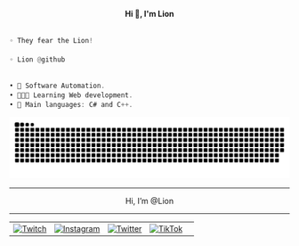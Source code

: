 <p align='center'>
  <b>Hi 👋, I'm Lion</b><br>

```py

◦ They fear the Lion!

◦ Lion @github

```
```csharp

• 🤖 Software Automation.
• 👨🏻‍💻 Learning Web development.
• 🌟 Main languages: C# and C++.
```

<div align="center">
  <img  src="https://github.com/1999AZZAR/1999AZZAR/blob/main/resources/img/grid-snake.svg"
       alt="snake" /></a>
</div>


--------------------------------------
										
 <p align="center"> Hi, I’m @Lion

--------------------------------------


<table align="center">
  <tr>
    <td align="center">
      <a href="https://simpleicons.now.sh/twitch/6366f1">
        <img align="center" alt="Twitch" width="20px" src="https://simpleicons.vercel.app/twitch/6366f1" />
      </a>
    </td>
    <td align="center">
      <a href="https://simpleicons.vercel.app/instagram/6366f1">
        <img align="center" alt="Instagram" width="20px" src="https://simpleicons.vercel.app/instagram/6366f1" />
      </a>
    </td>
    <td align="center">
      <a href="https://simpleicons.vercel.app/twitter/6366f1">
        <img align="center" alt="Twitter" width="20px" src="https://simpleicons.vercel.app/twitter/6366f1" />
      </a>
    </td>
    <td align="center">
      <a href="https://simpleicons.vercel.app/tiktok/6366f1">
        <img align="center" alt="TikTok" width="20px" src="https://simpleicons.vercel.app/tiktok/6366f1" />
      </a>
    </td>
    <td align="center">
      <a href="https://simpleicons.vercel.app/youtube/6366f1">
        <img align="center" alt="YouTube" width="20px" src="https



